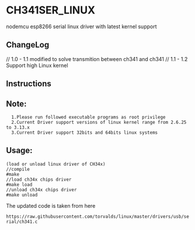 # CH341SER_LINUX
nodemcu esp8266 serial linux driver with latest kernel support 
## ChangeLog 
// 1.0 - 1.1   modified to solve transmition between ch341 and ch341
// 1.1 - 1.2   Support high Linux kernel
## Instructions

## Note: 
      1.Please run followed executable programs as root privilege
      2.Current Driver support versions of linux kernel range from 2.6.25 to 3.13.x
      3.Current Driver support 32bits and 64bits linux systems

## Usage:
	(load or unload linux driver of CH34x)
	//compile 
	#make
	//load ch34x chips driver
	#make load
	//unload ch34x chips driver
	#make unload


The updated code is taken from here 

`https://raw.githubusercontent.com/torvalds/linux/master/drivers/usb/serial/ch341.c`

